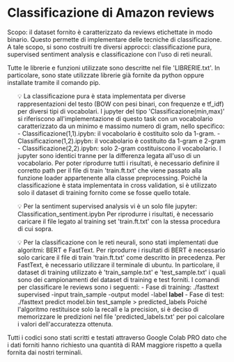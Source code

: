 
# Classificazione di Amazon reviews 

Scopo: il dataset fornito è caratterizzato da reviews etichettate in modo binario. Questo permette di
implementare delle tecniche di classificazione. 
A tale scopo, si sono costruiti tre diversi approcci: classificazione pura, supervised sentiment analysis
e classificazione con l'uso di reti neurali.

Tutte le librerie e funzioni utilizzate sono descritte nel file 'LIBRERIE.txt'. In particolare, sono
state utilizzate librerie già fornite da python oppure installate tramite il comando pip.

<ul>
💡 La classificazione pura è stata implementata per diverse rappresentazioni del testo (BOW con pesi
   binari, con frequenze e tf_idf) per diversi tipi di vocabolari. I jupyter del tipo 'Classificazione(min,max)'
   si riferiscono all'implementazione di questo task con un vocabolario caratterizzato da un minimo
   e massimo numero di gram, nello specifico:
	- Classificazione(1,1).ipybn: il vocabolario è costituito solo da 1-gram.
	- Classificazione(1,2).ipybn: il vocabolario è costituito da 1-gram e 2-gram
	- Classificazione(2,2).ipybn: solo 2-gram costituiscono il vocabolario.
   I jupyter sono identici tranne per la differenza legata all'uso di un vocabolario.
   Per poter riprodurre tutti i risultati, è necessario definire il corretto path per il file di train 'train.ft.txt' che
   viene passato alla funzione loader appartenente alla classe preprocessing.
   Poiché la classificazione è stata implementata in cross validation, si è utilizzato solo il dataset di training fornito come se fosse quello totale.

💡 Per la sentiment supervised analysis vi è un solo file jupyter: Classification_sentiment.ipybn
   Per riprodurre i risultati, è necessario caricare il file legato al training set 'train.ft.txt' con la stessa procedura di cui sopra.

💡 Per la classificazione con le reti neurali, sono stati implementati due algoritmi: BERT e FastText.
   Per riprodurre i risultati di BERT è necessario solo caricare il file di train 'train.ft.txt' come descritto in precedenza.
   Per FastText, è necessario utilizzare il terminale di ubuntu. In particolare, il dataset di training
   utilizzato è 'train_sample.txt' e 'test_sample.txt' i quali sono dei campionamenti del dataset di training e test forniti.
   I comandi per classificare le reviews sono i seguenti:
	- Fase di training: ./fasttext supervised -input train_sample -output model -label __label__
	- Fase di test: ./fasttext predict model.bin test_sample > predicted_labels
   Poiché l'algoritmo restituisce solo la recall e la precision, si è deciso di memorizzare le predizioni nel file 'predicted_labels.txt'
   per poi calcolare i valori dell'accuratezza ottenuta. 
</ul>
Tutti i codici sono stati scritti e testati attraverso Google Colab PRO dato che i dati forniti hanno richiesto 
una quantità di RAM maggiore rispetto a quella fornita dai nostri terminali.
